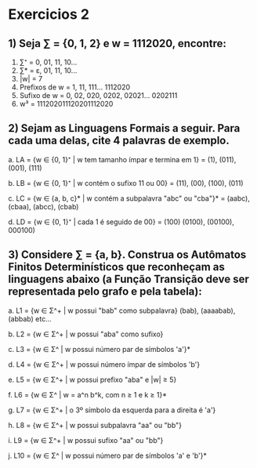 # Exercicios 2

## 1) Seja ∑ = {0, 1, 2} e w = 1112020, encontre:

1. ∑⁺ = 0, 01, 11, 10...
2. ∑* = ε, 01, 11, 10...
3. |w| = 7
4. Prefixos de w = 1, 11, 111... 1112020
5. Sufixo de w = 0, 02, 020, 0202, 02021... 0202111
6. w³ = 111202011120201112020

## 2) Sejam as Linguagens Formais a seguir. Para cada uma delas, cite 4 palavras de exemplo.

a. LA = {w ∈ {0, 1}⁺ | w tem tamanho ímpar e termina em 1} = (1), (011), (001), (111)

b. LB = {w ∈ {0, 1}⁺ | w contém o sufixo 11 ou 00} = (11), (00), (100), (011)

c. LC = {w ∈ {a, b, c}* | w contém a subpalavra "abc" ou "cba"}* = (aabc), (cbaa), (abcc), (cbab)

d. LD = {w ∈ {0, 1}⁺ | cada 1 é seguido de 00} = (100) (0100), (00100), 000100)

## 3) Considere ∑ = {a, b}. Construa os Autômatos Finitos Determinísticos que reconheçam as linguagens abaixo (a Função Transição deve ser representada pelo grafo e pela tabela):
a. L1 = {w ∈ Σ^+ | w possui "bab" como subpalavra}
(bab), (aaaabab), (abbab) etc...

b. L2 = {w ∈ Σ^+ | w possui "aba" como sufixo}


c. L3 = {w ∈ Σ^ | w possui número par de símbolos 'a'}*

d. L4 = {w ∈ Σ^+ | w possui número ímpar de símbolos 'b'}

e. L5 = {w ∈ Σ^+ | w possui prefixo "aba" e |w| ≥ 5}

f. L6 = {w ∈ Σ^ | w = a^n b^k, com n ≥ 1 e k ≥ 1}*

g. L7 = {w ∈ Σ^+ | o 3º símbolo da esquerda para a direita é 'a'}

h. L8 = {w ∈ Σ^+ | w possui subpalavra "aa" ou "bb"}

i. L9 = {w ∈ Σ^+ | w possui sufixo "aa" ou "bb"}

j. L10 = {w ∈ Σ^ | w possui número par de símbolos 'a' e 'b'}*
